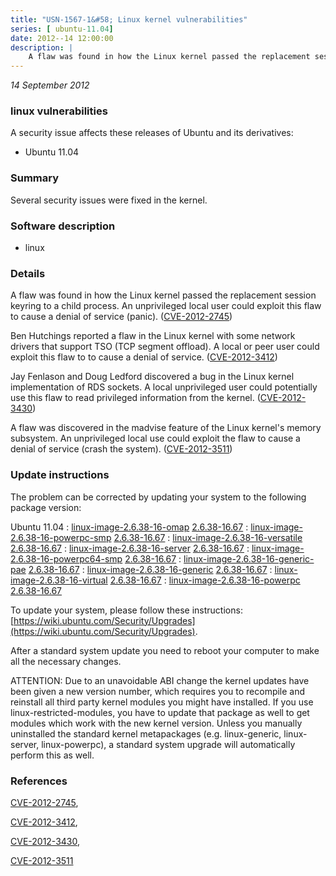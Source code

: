 ```yaml
---
title: "USN-1567-1&#58; Linux kernel vulnerabilities"
series: [ ubuntu-11.04]
date: 2012--14 12:00:00
description: |
    A flaw was found in how the Linux kernel passed the replacement session keyring to a child process. An unprivileged local user could exploit this flaw to cause a denial of service (panic). ([CVE-2012-2745](http://people.ubuntu.com/~ubuntu-security/cve/CVE-2012-2745))
--- 
```

 
 

*14 September 2012*

### linux vulnerabilities

A security issue affects these releases of Ubuntu and its derivatives:

* Ubuntu 11.04

### Summary

Several security issues were fixed in the kernel. 

### Software description

* linux 

### Details

A flaw was found in how the Linux kernel passed the replacement session keyring to a child process. An unprivileged local user could exploit this flaw to cause a denial of service (panic). ([CVE-2012-2745](http://people.ubuntu.com/~ubuntu-security/cve/CVE-2012-2745))

Ben Hutchings reported a flaw in the Linux kernel with some network drivers that support TSO (TCP segment offload). A local or peer user could exploit this flaw to to cause a denial of service. ([CVE-2012-3412](http://people.ubuntu.com/~ubuntu-security/cve/CVE-2012-3412))

Jay Fenlason and Doug Ledford discovered a bug in the Linux kernel implementation of RDS sockets. A local unprivileged user could potentially use this flaw to read privileged information from the kernel. ([CVE-2012-3430](http://people.ubuntu.com/~ubuntu-security/cve/CVE-2012-3430))

A flaw was discovered in the madvise feature of the Linux kernel&#39;s memory subsystem. An unprivileged local use could exploit the flaw to cause a denial of service (crash the system). ([CVE-2012-3511](http://people.ubuntu.com/~ubuntu-security/cve/CVE-2012-3511)) 

### Update instructions

The problem can be corrected by updating your system to the following package version:

Ubuntu 11.04
 : [linux-image-2.6.38-16-omap](https://launchpad.net/ubuntu/+source/linux) <span> [2.6.38-16.67](https://launchpad.net/ubuntu/+source/linux/2.6.38-16.67) </span> 
 : [linux-image-2.6.38-16-powerpc-smp](https://launchpad.net/ubuntu/+source/linux) <span> [2.6.38-16.67](https://launchpad.net/ubuntu/+source/linux/2.6.38-16.67) </span> 
 : [linux-image-2.6.38-16-versatile](https://launchpad.net/ubuntu/+source/linux) <span> [2.6.38-16.67](https://launchpad.net/ubuntu/+source/linux/2.6.38-16.67) </span> 
 : [linux-image-2.6.38-16-server](https://launchpad.net/ubuntu/+source/linux) <span> [2.6.38-16.67](https://launchpad.net/ubuntu/+source/linux/2.6.38-16.67) </span> 
 : [linux-image-2.6.38-16-powerpc64-smp](https://launchpad.net/ubuntu/+source/linux) <span> [2.6.38-16.67](https://launchpad.net/ubuntu/+source/linux/2.6.38-16.67) </span> 
 : [linux-image-2.6.38-16-generic-pae](https://launchpad.net/ubuntu/+source/linux) <span> [2.6.38-16.67](https://launchpad.net/ubuntu/+source/linux/2.6.38-16.67) </span> 
 : [linux-image-2.6.38-16-generic](https://launchpad.net/ubuntu/+source/linux) <span> [2.6.38-16.67](https://launchpad.net/ubuntu/+source/linux/2.6.38-16.67) </span> 
 : [linux-image-2.6.38-16-virtual](https://launchpad.net/ubuntu/+source/linux) <span> [2.6.38-16.67](https://launchpad.net/ubuntu/+source/linux/2.6.38-16.67) </span> 
 : [linux-image-2.6.38-16-powerpc](https://launchpad.net/ubuntu/+source/linux) <span> [2.6.38-16.67](https://launchpad.net/ubuntu/+source/linux/2.6.38-16.67) </span> 

To update your system, please follow these instructions: [https://wiki.ubuntu.com/Security/Upgrades](https://wiki.ubuntu.com/Security/Upgrades).

After a standard system update you need to reboot your computer to make all the necessary changes.

ATTENTION: Due to an unavoidable ABI change the kernel updates have been given a new version number, which requires you to recompile and reinstall all third party kernel modules you might have installed. If you use linux-restricted-modules, you have to update that package as well to get modules which work with the new kernel version. Unless you manually uninstalled the standard kernel metapackages (e.g. linux-generic, linux-server, linux-powerpc), a standard system upgrade will automatically perform this as well. 

### References

 
 [CVE-2012-2745](http://people.ubuntu.com/~ubuntu-security/cve/CVE-2012-2745), 

 [CVE-2012-3412](http://people.ubuntu.com/~ubuntu-security/cve/CVE-2012-3412), 

 [CVE-2012-3430](http://people.ubuntu.com/~ubuntu-security/cve/CVE-2012-3430), 

 [CVE-2012-3511](http://people.ubuntu.com/~ubuntu-security/cve/CVE-2012-3511)
 

